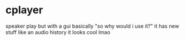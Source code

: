 # cplayer
speaker play but with a gui basically
"so why would i use it?"
it has new stuff like an audio history
it looks cool lmao
